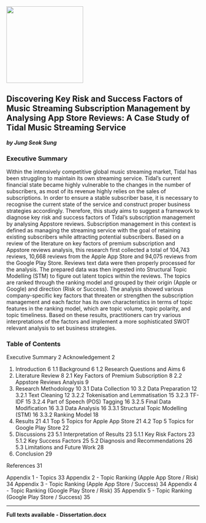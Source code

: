
<img src="https://upload.wikimedia.org/wikipedia/en/thumb/2/21/Warwick_Business_School_logo.svg/1200px-Warwick_Business_School_logo.svg.png" width="200" height="200" />

## Discovering Key Risk and Success Factors of Music Streaming Subscription Management by Analysing App Store Reviews: A Case Study of Tidal Music Streaming Service
***by Jung Seok Sung***

### Executive Summary

Within the intensively competitive global music streaming market, Tidal has been struggling to maintain its own streaming service. Tidal’s current financial state became highly vulnerable to the changes in the number of subscribers, as most of its revenue highly relies on the sales of subscriptions. In order to ensure a stable subscriber base, it is necessary to recognise the current state of the service and construct proper business strategies accordingly. Therefore, this study aims to suggest a framework to diagnose key risk and success factors of Tidal’s subscription management by analysing Appstore reviews. Subscription management in this context is defined as managing the streaming service with the goal of retaining existing subscribers while attracting potential subscribers. Based on a review of the literature on key factors of premium subscription and Appstore reviews analysis, this research first collected a total of 104,743 reviews, 10,668 reviews from the Apple App Store and 94,075 reviews from the Google Play Store. Reviews text data were then properly processed for the analysis. The prepared data was then ingested into Structural Topic Modelling (STM) to figure out latent topics within the reviews. The topics are ranked through the ranking model and grouped by their origin (Apple or Google) and direction (Risk or Success). The analysis showed various company-specific key factors that threaten or strengthen the subscription management and each factor has its own characteristics in terms of topic features in the ranking model, which are topic volume, topic polarity, and topic timeliness. Based on these results, practitioners can try various interpretations of the factors and implement a more sophisticated SWOT relevant analysis to set business strategies.

### Table of Contents

Executive Summary	2
Acknowledgement	2
1. Introduction	6
1.1 Background	6
1.2 Research Questions and Aims	6
2. Literature Review	8
2.1 Key Factors of Premium Subscription	8
2.2 Appstore Reviews Analysis 	9
3. Research Methodology	10
3.1 Data Collection	10
3.2 Data Preparation	12
3.2.1 Text Cleaning	12
3.2.2 Tokenisation and Lemmatisation	15
3.2.3 TF-IDF	15
3.2.4 Part of Speech (POS) Tagging	16
3.2.5 Final Data Modification	16
3.3 Data Analysis	16
3.3.1 Structural Topic Modelling (STM)	16
3.3.2 Ranking Model	18
4. Results	21
4.1 Top 5 Topics for Apple App Store	21
4.2 Top 5 Topics for Google Play Store	22
5. Discussions	23
5.1 Interpretation of Results	23
5.1.1 Key Risk Factors	23
5.1.2 Key Success Factors	25
5.2 Diagnosis and Recommendations	26
5.3 Limitations and Future Work	28
6. Conclusion	29

References	31

Appendix 1 - Topics	33
Appendix 2 - Topic Ranking (Apple App Store / Risk)	34
Appendix 3 - Topic Ranking (Apple App Store / Success)	34
Appendix 4 - Topic Ranking (Google Play Store / Risk)	35
Appendix 5 - Topic Ranking (Google Play Store / Success)	35

------

**Full texts available - Dissertation.docx**

